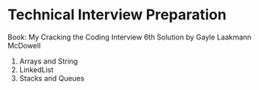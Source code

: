 # Technical Interview Preparation
Book: My Cracking the Coding Interview 6th Solution by Gayle Laakmann McDowell
1. Arrays and String
2. LinkedList
3. Stacks and Queues

